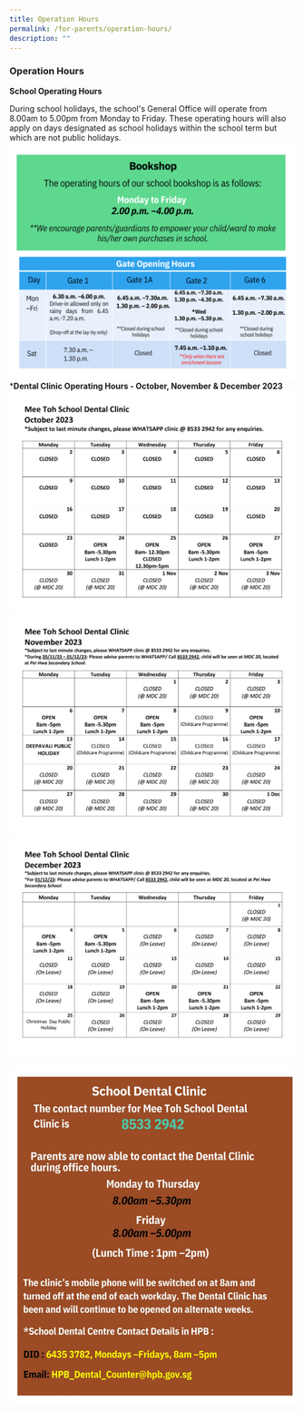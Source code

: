 ```yaml
---
title: Operation Hours
permalink: /for-parents/operation-hours/
description: ""
---
```

### Operation Hours

         

**School Operating Hours**

During school holidays, the school's General Office will operate from 8.00am to 5.00pm from Monday to Friday. These operating hours will also apply on days designated as school holidays within the school term but which are not public holidays.
![](/images/For%20Parents/Operation%20Hours/bookshop%20and%20gate(1).png)  ***Dental Clinic Operating Hours - October, November & December 2023**![](/images/For%20Parents/Operation%20Hours/oct%202023.jpg)
![](/images/For%20Parents/Operation%20Hours/nov%202023.jpg)
![](/images/For%20Parents/Operation%20Hours/dec%202023.jpg)

![](/images/For%20Parents/Operation%20Hours/dental%20clinic(1).jpg)